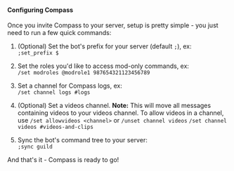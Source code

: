 #### Configuring Compass

Once you invite Compass to your server, setup is pretty simple - you just need to run a few quick commands:  

1. (Optional) Set the bot's prefix for your server (default `;`), ex:  
```;set_prefix $```

1. Set the roles you'd like to access mod-only commands, ex:  
```/set modroles @modrole1 987654321123456789```

1. Set a channel for Compass logs, ex:  
```/set channel logs #logs```

1. (Optional) Set a videos channel. **Note:** This will move all messages containing videos to your videos channel. To allow videos in a channel, use `/set allowvideos <channel>` or `/unset channel videos`
```/set channel videos #videos-and-clips```

1. Sync the bot's command tree to your server:  
```;sync guild```

And that's it - Compass is ready to go!